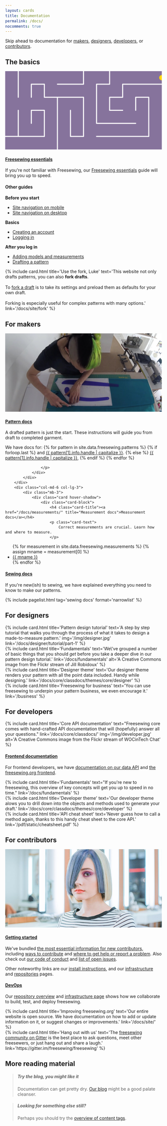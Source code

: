 ```yaml
---
layout: cards
title: Documentation
permalink: /docs/
nocomments: true
---
```

<div class="container">
    <p>Skip ahead to documentation for <a href="#for-makers">makers</a>, <a href="#for-designers">designers</a>, <a href="#for-developers">developers</a>, or <a href="#for-contributors">contributors</a>.</p>
    <h2 id="basics">The basics</h2>
    <div class="row">
        <div class="col-md-12 col-lg-6 mb-3">
            <div class="card hover-shadow">
                <a href="#scroller" title="Feeling lost?" class="tour-guide" data-episode="welcome">
                    <img src="/img/maze.svg" alt="Take the tour" class="rounded-top">
                </a>
                <div class="card-block">
                    <h4 class="card-title"><a href="#scroller" class="tour-guide" data-episode="welcome">Freesewing essentials<span class="card-link"></span></a></h4>
                    <p class="card-text">
                        If you're not familiar with Freesewing, our <a href="#scroller" class="tour-guide" data-episode="welcome">Freesewing essentials</a> guide will bring you up to speed.
                    </p>
                </div>
            </div>
        </div>
        <div class="col-md-6 col-lg-3 mb-3">
            <div class="card hover-shadow">
                <div class="card-block">
                    <h4 class="card-title">Other guides</h4>
                    <p class="card-text"><b>Before you start</b></p>
                    <ul class="narrow">
                        <li><a href="#scroller" class="tour-guide" data-episode="mobile-nav">Site navigation on mobile</a></li>
                        <li><a href="#scroller" class="tour-guide" data-episode="desktop-nav">Site navigation on desktop</a></li>
                    </ul>
                    <p class="card-text"><b>Basics</b></p>
                    <ul class="narrow">
                        <li><a href="#scroller" class="tour-guide" data-episode="signup">Creating an account</a></li>
                        <li><a href="#scroller" class="tour-guide" data-episode="login">Logging in</a></li>
                    </ul>
                    <p class="card-text"><b>After you log in</b></p>
                    <ul class="narrow">
                        <li><a href="#scroller" class="tour-guide" data-episode="model">Adding models and measurements</a></li>
                        <li><a href="#scroller" class="tour-guide" data-episode="draft">Drafting a pattern</a></li>
                    </ul>
                </div>
            </div>
        </div>
        <div class="col-md-6 col-lg-3 mb-3">
            {% include card.html 
                title='Use the fork, Luke'
                text='This website not only drafts patterns, you can also <b>fork drafts</b>.<br><br>To <a href="/docs/site/fork">fork a draft</a> is to take its settings and preload them as defaults for your own draft.<br><br>Forking is especially useful for complex patterns with many options.'
                link='/docs/site/fork'
            %}
        </div>
    </div>
    <h2 id="for-makers">For makers</h2>
    <div class="row">
        <div class="col-md-12 col-lg-6 mb-3">
            <div class="card hover-shadow">
                <a href="/docs/patterns/" title="Pattern docs">
                    <img src="/img/maker.jpg" alt="Pattern docs" class="rounded-top">
                </a>
                <div class="card-block">
                    <h4 class="card-title"><a href="/docs/patterns/">Pattern docs<span class="card-link"></span></a></h4>
                    <p class="card-text">
                        A drafted pattern is just the start. 
                        These instructions will guide you from draft to completed garment.
                    </p>
                    <p class="card-text">
                        We have docs for:
{% for pattern in site.data.freesewing.patterns %}
    {% if forloop.last %} 
        and <a href="/docs/patterns/{{ pattern[1].info.handle }}">{{ pattern[1].info.handle | capitalize }}</a>.
    {% else %} 
        <a href="/docs/patterns/{{ pattern[1].info.handle }}">{{ pattern[1].info.handle | capitalize }}</a>,
    {% endif %}
{% endfor %}

                    </p>
                </div>
            </div>
        </div>
        <div class="col-md-6 col-lg-3">
            <div class="mb-3">
                <div class="card hover-shadow">
                    <div class="card-block">
                        <h4 class="card-title"><a href="/docs/measurements/" title="Measurement docs">Measurement docs</a></h4>
                        <p class="card-text">
                            Correct measurements are crucial. Learn how and where to measure.
                        </p>
<ul class="narrow">
{% for measurement in site.data.freesewing.measurements %}
{% assign mname = measurement[0] %}
<li><a href="/docs/measurements/{{mname | downcase }}">{{ mname }}</a></li>
{% endfor %}
</ul>
                    </div>
                </div>
            </div>
        </div>
        <div class="col-md-6 col-lg-3">
            <div class="mb-3">
                <div class="card hover-shadow">
                    <div class="card-block">
                        <h4 class="card-title"><a href="/docs/sewing/" title="Sewing docs">Sewing docs</a></h4>
                        <p class="card-text">
                            If you're new(ish) to sewing, we have explained everything you need to know to make our patterns.
                        </p>
{% include pagelist.html tag='sewing docs' format='narrowlist' %}
                    </div>
                </div>
            </div>
        </div>
    </div> <!-- .row -->
    <h2 id="for-designers">For designers</h2>
    <div class="row">
        <div class="col-md-12 col-lg-8 mb-3">
            {% include card.html 
                title='Pattern design tutorial'
                text='A step by step tutorial that walks you through the process of what it takes to design a made-to-measure pattern.'
                img='/img/designer.jpg'
                link='/docs/designer/tutorial/part-1'
            %}
        </div>
        <div class="col-lg-4 col-md-12">
            <div class="row">
                <div class="mb-3 col-md-4 col-lg-12">
                    {% include card.html 
                        title='Fundamentals'
                        text='We\'ve grouped a number of basic things that you should <em>get</em> before you take a deeper dive in our pattern design tutorial.'
                        link='/docs/fundamentals'
                        alt='A Creative Commons image from the Flickr stream of Jill Robidoux'
                    %}
                </div>
                <div class="mb-3 col-md-4 col-lg-12">
                    {% include card.html 
                        title='Designer theme'
                        text='Our designer theme renders your pattern with all the point data included. Handy while designing.'
                        link='/docs/core/classdocs/themes/core/designer'
                    %}
                </div>
                <div class="mb-3 col-md-4 col-lg-12">
                    {% include card.html 
                        title='Freesewing for business'
                        text='You can use freesewing to underpin your pattern business, we even encourage it.'
                        link='/business'
                    %}
                </div>
            </div>
        </div>
    </div> <!-- .row -->
    <h2 id="for-developers">For developers</h2>
    <div class="row">
        <div class="col-md-12 col-lg-8 mb-3">
            {% include card.html 
                title='Core API documentation'
                text="Freesewing core comes with hand-crafted API documentation that will (hopefully) answer all your questions."
                link='/docs/core/classdocs/'
                img='/img/developer.jpg'
                alt='A Creative Commons image from the Flickr stream of WOCinTech Chat'
            %}
            <div class="card hover-shadow mt-3">
                <div class="card-block">
                    <h4 class="card-title"><a href="/docs/site/" title="Frontend documentation">Frontend documentation</a></h4>
                    <p class="card-text">
                        For frontend developers, we have <a href="/docs/data">documentation on our data API</a> and <a href="/docs/site">the freesewing.org frontend</a>.
                    </p>
                </div>
            </div>
        </div>
        <div class="col-md-12 col-lg-4">
            <div class="row">
                <div class="mb-3 col-md-4 col-lg-12">
                    {% include card.html 
                        title='Fundamentals'
                        text="If you're new to freesewing, this overview of key concepts will get you up to speed in no time."
                        link='/docs/fundamentals'
                    %}
                </div>
                <div class="mb-3 col-md-4 col-lg-12">
                    {% include card.html 
                        title='Developer theme'
                        text='Our developer theme alows you to drill down into the objects and methods used to generate your draft.'
                        link='/docs/core/classdocs/themes/core/developer'
                    %}
                </div>
                <div class="mb-3 col-md-4 col-lg-12">
                    {% include card.html 
                        title='API cheat sheet'
                        text='Never guess how to call a method again, thanks to this handy cheat sheet to the core API.'
                        link='/pdf/static/cheatsheet.pdf'
                    %}
                </div>
            </div>
        </div>
    </div> <!-- .row -->
    <h2 id="for-contributors">For contributors</h2>
    <div class="row">
        <div class="col-md-12 col-lg-8 mb-3">
            <div class="card hover-shadow">
                <a href="/contribute" title="Getting started">
                    <img src="/img/contributor.jpg" alt="Getting started" class="rounded-top">
                </a>
                <div class="card-block">
                    <h4 class="card-title"><a href="/contribute">Getting started</a></h4>
                    <p class="card-text">
                        We've bundled <a href="/contribute" title="Getting started">the most essential information for new contributors</a>, including <a href="/contribute#ways-to-contribute">ways to contribute</a> and <a href="/contribute#where-to-get-help-or-report-a-problem">where to get help or report a problem</a>. Also check out  <a href="/about/code-of-conduct">our code of conduct</a> and <a href="/issues">list of open issues</a>.
                    </p>
                    <p>Other noteworthy links are our <a href="/docs/install">install instructions</a>, and our <a href="/docs/infrastructure">infrastructure</a> and <a href="/docs/repositories">repositories</a> pages.</p>
                </div>
            </div>
        </div>
        <div class="col-md-12 col-lg-4">
            <div class="row">
                <div class="mb-3 col-md-4 col-lg-12">
                    <div class="card hover-shadow">
                        <div class="card-block">
                            <h4 class="card-title"><a href="/docs/repositories" title="DevOps">DevOps</a></h4>
                            <p class="card-text">
                                Our <a href="/docs/repositories">repository overview</a> and <a href="/docs/infrastructure">infrastructure page</a> shows how we collaborate to build, test, and deploy freesewing.
                            </p>
                        </div>
                    </div>
                </div>
                <div class="mb-3 col-md-4 col-lg-12">
                    {% include card.html 
                        title='Improving freesewing.org'
                        text='Our entire website is open source. We have documentation on how to add or update information on it, or suggest changes or improvements.'
                        link='/docs/site/'
                    %}
                </div>
                <div class="mb-3 col-md-4 col-lg-12">
                    {% include card.html 
                        title='Hang out with us'
                        text='The <a href="https://gitter.im/freesewing/freesewing" target="_BLANK">freesewing community on Gitter</a> is the best place to ask questions, meet other freesewers, or just hang out and share a laugh.'
                        link='https://gitter.im/freesewing/freesewing'
                    %}
                </div>
            </div>
        </div>
    </div> <!-- .row -->
    <h2 id="more">More reading material</h2>
    <div class="row">
        <div class="col-md-6">
            <blockquote class="tip"><h5>Try the blog, you might like it</h5><p>Documentation can get pretty dry. <a href="/blog" title="To the blog">Our blog</a> might be a good palate cleanser.</p></blockquote>
        </div>
        <div class="col-md-6">
            <blockquote class="question"><h5>Looking for something else still?</h5><p>Perhaps you should try the <a href="/tags">overview of content tags</a>.</p></blockquote>
        </div>
    </div> <!-- .row -->
</div> <!-- .container -->
